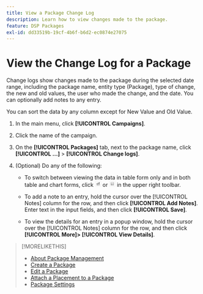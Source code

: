```yaml
---
title: View a Package Change Log
description: Learn how to view changes made to the package.
feature: DSP Packages
exl-id: dd33519b-19cf-4b6f-b6d2-ec0874e27075
---
```

# View the Change Log for a Package

Change logs show changes made to the package during the selected date range, including the package name, entity type (Package), type of change, the new and old values, the user who made the change, and the date. You can optionally add notes to any entry.

You can sort the data by any column except for New Value and Old Value.

1. In the main menu, click **[!UICONTROL Campaigns]**.

1. Click the name of the campaign.

1. On the **[!UICONTROL Packages]** tab, next to the package name, click  **[!UICONTROL ...]** > **[!UICONTROL Change logs]**.

1. (Optional) Do any of the following:

   * To switch between viewing the data in table form only and in both table and chart forms, click ![Table and chart view](/help/dsp/assets/table-plus-chart-view.png "Table and chart view") or ![Table view](/help/dsp/assets/table-view.png "Table view") in the upper right toolbar.

   * To add a note to an entry, hold the cursor over the [!UICONTROL Notes] column for the row, and then click **[!UICONTROL Add Notes]**. Enter text in the input fields, and then click **[!UICONTROL Save]**.

   * To view the details for an entry in a popup window, hold the cursor over the [!UICONTROL Notes] column for the row, and then click **[!UICONTROL More]> [!UICONTROL View Details]**. 

>[!MORELIKETHIS]
>
>* [About Package Management](package-about.md)
>* [Create a Package](package-create.md)
>* [Edit a Package](package-edit.md)
>* [Attach a Placement to a Package](package-attach-placement.md)
>* [Package Settings](package-settings.md)
